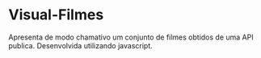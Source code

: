 # Visual-Filmes
Apresenta de modo chamativo um conjunto de filmes obtidos de  uma API publica. 
Desenvolvida utilizando javascript.

